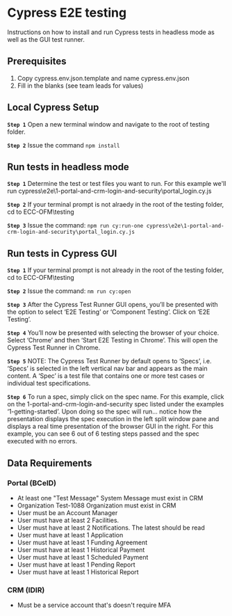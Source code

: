# Cypress E2E testing

Instructions on how to install and run Cypress tests in headless mode as well as the GUI test runner.

## Prerequisites

1. Copy cypress.env.json.template and name cypress.env.json
2. Fill in the blanks (see team leads for values)

## Local Cypress Setup

**`Step 1`** Open a new terminal window and navigate to the root of testing folder.

**`Step 2`** Issue the command `npm install`

## Run tests in headless mode

**`Step 1`** Determine the test or test files you want to run. For this example we'll run cypress\e2e\1-portal-and-crm-login-and-security\portal_login.cy.js

**`Step 2`** If your terminal prompt is not alraedy in the root of the testing folder, cd to ECC-OFM\testing

**`Step 3`** Issue the command:
`npm run cy:run-one cypress\e2e\1-portal-and-crm-login-and-security\portal_login.cy.js`

## Run tests in Cypress GUI

**`Step 1`** If your terminal prompt is not already in the root of the testing folder, cd to ECC-OFM\testing

**`Step 2`** Issue the command: `nm run cy:open`

**`Step 3`** After the Cypress Test Runner GUI opens, you’ll be presented with the option to select ‘E2E Testing’ or ‘Component Testing’. Click on ‘E2E Testing’.

**`Step 4`** You’ll now be presented with selecting the browser of your choice. Select ‘Chrome’ and then ‘Start E2E Testing in Chrome’. This will open the Cypress Test Runner in Chrome.

**`Step 5`** NOTE: The Cypress Test Runner by default opens to ‘Specs’, i.e. ‘Specs’ is selected in the left vertical nav bar and appears as the main content. A ‘Spec’ is a test file that contains one or more test cases or individual test specifications.

**`Step 6`** To run a spec, simply click on the spec name. For this example, click on the 1-portal-and-crm-login-and-security spec listed under the examples ‘1-getting-started’. Upon doing so the spec will run… notice how the presentation displays the spec execution in the left split window pane and displays a real time presentation of the browser GUI in the right. For this example, you can see 6 out of 6 testing steps passed and the spec executed with no errors.

## Data Requirements

### Portal (BCeID)

- At least one "Test Message" System Message must exist in CRM
- Organization Test-1088 Organization must exist in CRM
- User must be an Account Manager
- User must have at least 2 Facilities.
- User must have at least 2 Notifications. The latest should be read
- User must have at least 1 Application
- User must have at least 1 Funding Agreement
- User must have at least 1 Historical Payment
- User must have at least 1 Scheduled Payment
- User must have at least 1 Pending Report
- User must have at least 1 Historical Report

### CRM (IDIR)

- Must be a service account that's doesn't require MFA
